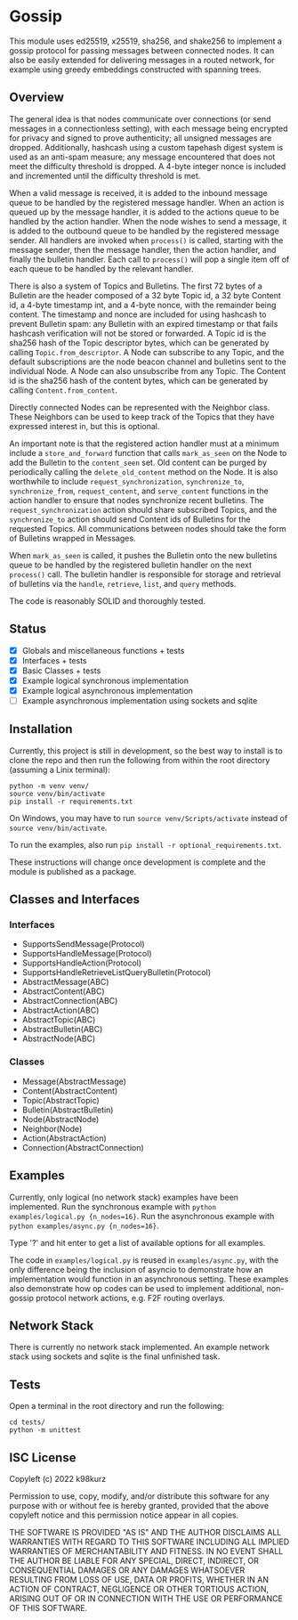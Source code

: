 # Gossip

This module uses ed25519, x25519, sha256, and shake256 to implement a
gossip protocol for passing messages between connected nodes. It can
also be easily extended for delivering messages in a routed network, for
example using greedy embeddings constructed with spanning trees.

## Overview

The general idea is that nodes communicate over connections (or send
messages in a connectionless setting), with each message being encrypted
for privacy and signed to prove authenticity; all unsigned messages are
dropped. Additionally, hashcash using a custom tapehash digest system is
used as an anti-spam measure; any message encountered that does not meet
the difficulty threshold is dropped. A 4-byte integer nonce is included
and incremented until the difficulty threshold is met.

When a valid message is received, it is added to the inbound message
queue to be handled by the registered message handler. When an action is
queued up by the message handler, it is added to the actions queue to be
handled by the action handler. When the node wishes to send a message,
it is added to the outbound queue to be handled by the registered
message sender. All handlers are invoked when `process()` is called,
starting with the message sender, then the message handler, then the
action handler, and finally the bulletin handler. Each call to
`process()` will pop a single item off of each queue to be handled by
the relevant handler.

There is also a system of Topics and Bulletins. The first 72 bytes of a
Bulletin are the header composed of a 32 byte Topic id, a 32 byte
Content id, a 4-byte timestamp int, and a 4-byte nonce, with the
remainder being content. The timestamp and nonce are included for using
hashcash to prevent Bulletin spam: any Bulletin with an expired
timestamp or that fails hashcash verification will not be stored or
forwarded. A Topic id is the sha256 hash of the Topic descriptor bytes,
which can be generated by calling `Topic.from_descriptor`. A Node can
subscribe to any Topic, and the default subscriptions are the node
beacon channel and bulletins sent to the individual Node. A Node can
also unsubscribe from any Topic. The Content id is the sha256 hash of
the content bytes, which can be generated by calling
`Content.from_content`.

Directly connected Nodes can be represented with the Neighbor class.
These Neighbors can be used to keep track of the Topics that they have
expressed interest in, but this is optional.

An important note is that the registered action handler must at a
minimum include a `store_and_forward` function that calls `mark_as_seen`
on the Node to add the Bulletin to the `content_seen` set. Old content
can be purged by periodically calling the `delete_old_content` method on
the Node. It is also worthwhile to include `request_synchronization`,
`synchronize_to`, `synchronize_from`, `request_content`, and
`serve_content` functions in the action handler to ensure that nodes
synchronize recent bulletins. The `request_synchronization` action
should share subscribed Topics, and the `synchronize_to` action should
send Content ids of Bulletins for the requested Topics. All
communications between nodes should take the form of Bulletins wrapped
in Messages.

When `mark_as_seen` is called, it pushes the Bulletin onto the new
bulletins queue to be handled by the registered bulletin handler on the
next `process()` call. The bulletin handler is responsible for storage
and retrieval of bulletins via the `handle`, `retrieve`, `list`, and
`query` methods.

The code is reasonably SOLID and thoroughly tested.

## Status

- [x] Globals and miscellaneous functions + tests
- [x] Interfaces + tests
- [x] Basic Classes + tests
- [x] Example logical synchronous implementation
- [x] Example logical asynchronous implementation
- [ ] Example asynchronous implementation using sockets and sqlite

## Installation

Currently, this project is still in development, so the best way to install is
to clone the repo and then run the following from within the root directory
(assuming a Linix terminal):

```
python -m venv venv/
source venv/bin/activate
pip install -r requirements.txt
```

On Windows, you may have to run `source venv/Scripts/activate` instead
of `source venv/bin/activate`.

To run the examples, also run `pip install -r optional_requirements.txt`.

These instructions will change once development is complete and the module is
published as a package.

## Classes and Interfaces

### Interfaces

- SupportsSendMessage(Protocol)
- SupportsHandleMessage(Protocol)
- SupportsHandleAction(Protocol)
- SupportsHandleRetrieveListQueryBulletin(Protocol)
- AbstractMessage(ABC)
- AbstractContent(ABC)
- AbstractConnection(ABC)
- AbstractAction(ABC)
- AbstractTopic(ABC)
- AbstractBulletin(ABC)
- AbstractNode(ABC)

### Classes

- Message(AbstractMessage)
- Content(AbstractContent)
- Topic(AbstractTopic)
- Bulletin(AbstractBulletin)
- Node(AbstractNode)
- Neighbor(Node)
- Action(AbstractAction)
- Connection(AbstractConnection)

## Examples

Currently, only logical (no network stack) examples have been
implemented. Run the synchronous example with
`python examples/logical.py {n_nodes=16}`. Run the asynchronous example
with `python examples/async.py {n_nodes=16}`.

Type '?' and hit enter to get a list of available options for all
examples.

The code in `examples/logical.py` is reused in `examples/async.py`, with
the only difference being the inclusion of asyncio to demonstrate how an
implementation would function in an asynchronous setting. These examples
also demonstrate how op codes can be used to implement additional, non-
gossip protocol network actions, e.g. F2F routing overlays.

## Network Stack

There is currently no network stack implemented. An example network
stack using sockets and sqlite is the final unfinished task.

## Tests

Open a terminal in the root directory and run the following:

```
cd tests/
python -m unittest
```

## ISC License

Copyleft (c) 2022 k98kurz

Permission to use, copy, modify, and/or distribute this software
for any purpose with or without fee is hereby granted, provided
that the above copyleft notice and this permission notice appear in
all copies.

THE SOFTWARE IS PROVIDED "AS IS" AND THE AUTHOR DISCLAIMS ALL
WARRANTIES WITH REGARD TO THIS SOFTWARE INCLUDING ALL IMPLIED
WARRANTIES OF MERCHANTABILITY AND FITNESS. IN NO EVENT SHALL THE
AUTHOR BE LIABLE FOR ANY SPECIAL, DIRECT, INDIRECT, OR
CONSEQUENTIAL DAMAGES OR ANY DAMAGES WHATSOEVER RESULTING FROM LOSS
OF USE, DATA OR PROFITS, WHETHER IN AN ACTION OF CONTRACT,
NEGLIGENCE OR OTHER TORTIOUS ACTION, ARISING OUT OF OR IN
CONNECTION WITH THE USE OR PERFORMANCE OF THIS SOFTWARE.

